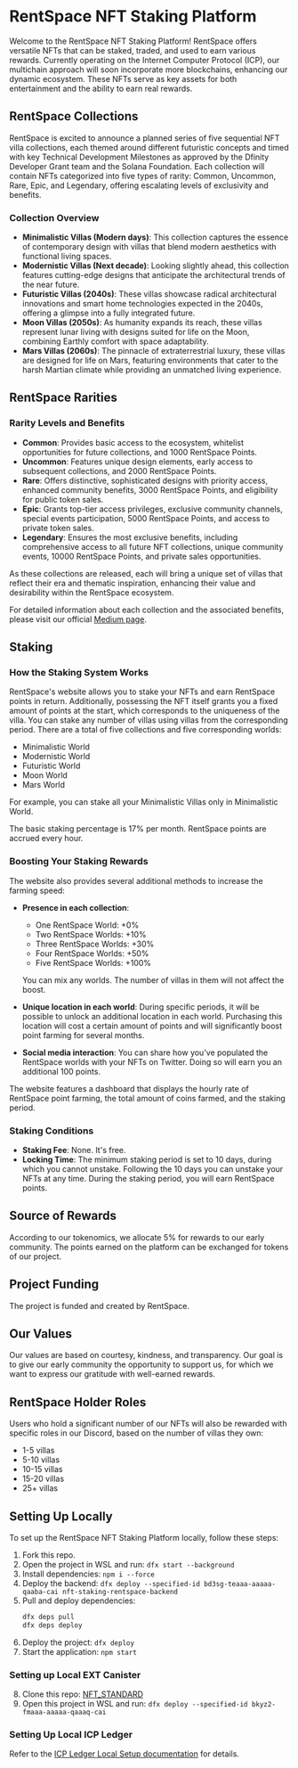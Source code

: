 # RentSpace NFT Staking Platform

Welcome to the RentSpace NFT Staking Platform! RentSpace offers versatile NFTs that can be staked, traded, and used to earn various rewards. Currently operating on the Internet Computer Protocol (ICP), our multichain approach will soon incorporate more blockchains, enhancing our dynamic ecosystem. These NFTs serve as key assets for both entertainment and the ability to earn real rewards.

## RentSpace Collections

RentSpace is excited to announce a planned series of five sequential NFT villa collections, each themed around different futuristic concepts and timed with key Technical Development Milestones as approved by the Dfinity Developer Grant team and the Solana Foundation. Each collection will contain NFTs categorized into five types of rarity: Common, Uncommon, Rare, Epic, and Legendary, offering escalating levels of exclusivity and benefits.

### Collection Overview

- **Minimalistic Villas (Modern days)**: This collection captures the essence of contemporary design with villas that blend modern aesthetics with functional living spaces.
- **Modernistic Villas (Next decade)**: Looking slightly ahead, this collection features cutting-edge designs that anticipate the architectural trends of the near future.
- **Futuristic Villas (2040s)**: These villas showcase radical architectural innovations and smart home technologies expected in the 2040s, offering a glimpse into a fully integrated future.
- **Moon Villas (2050s)**: As humanity expands its reach, these villas represent lunar living with designs suited for life on the Moon, combining Earthly comfort with space adaptability.
- **Mars Villas (2060s)**: The pinnacle of extraterrestrial luxury, these villas are designed for life on Mars, featuring environments that cater to the harsh Martian climate while providing an unmatched living experience.

## RentSpace Rarities

### Rarity Levels and Benefits

- **Common**: Provides basic access to the ecosystem, whitelist opportunities for future collections, and 1000 RentSpace Points.
- **Uncommon**: Features unique design elements, early access to subsequent collections, and 2000 RentSpace Points.
- **Rare**: Offers distinctive, sophisticated designs with priority access, enhanced community benefits, 3000 RentSpace Points, and eligibility for public token sales.
- **Epic**: Grants top-tier access privileges, exclusive community channels, special events participation, 5000 RentSpace Points, and access to private token sales.
- **Legendary**: Ensures the most exclusive benefits, including comprehensive access to all future NFT collections, unique community events, 10000 RentSpace Points, and private sales opportunities.

As these collections are released, each will bring a unique set of villas that reflect their era and thematic inspiration, enhancing their value and desirability within the RentSpace ecosystem.

For detailed information about each collection and the associated benefits, please visit our official [Medium page](https://medium.com/@rentspace/the-launch-of-rentspaces-second-nft-collection-modernistic-villas-0db4635956cf).

## Staking

### How the Staking System Works

RentSpace's website allows you to stake your NFTs and earn RentSpace points in return. Additionally, possessing the NFT itself grants you a fixed amount of points at the start, which corresponds to the uniqueness of the villa. You can stake any number of villas using villas from the corresponding period. There are a total of five collections and five corresponding worlds:

- Minimalistic World
- Modernistic World
- Futuristic World
- Moon World
- Mars World

For example, you can stake all your Minimalistic Villas only in Minimalistic World.

The basic staking percentage is 17% per month. RentSpace points are accrued every hour.

### Boosting Your Staking Rewards

The website also provides several additional methods to increase the farming speed:

- **Presence in each collection**:
  - One RentSpace World: +0%
  - Two RentSpace Worlds: +10%
  - Three RentSpace Worlds: +30%
  - Four RentSpace Worlds: +50%
  - Five RentSpace Worlds: +100%
  
  You can mix any worlds. The number of villas in them will not affect the boost.

- **Unique location in each world**: During specific periods, it will be possible to unlock an additional location in each world. Purchasing this location will cost a certain amount of points and will significantly boost point farming for several months.
- **Social media interaction**: You can share how you've populated the RentSpace worlds with your NFTs on Twitter. Doing so will earn you an additional 100 points.

The website features a dashboard that displays the hourly rate of RentSpace point farming, the total amount of coins farmed, and the staking period.

### Staking Conditions

- **Staking Fee**: None. It's free.
- **Locking Time**: The minimum staking period is set to 10 days, during which you cannot unstake. Following the 10 days you can unstake your NFTs at any time. During the staking period, you will earn RentSpace points.

## Source of Rewards

According to our tokenomics, we allocate 5% for rewards to our early community. The points earned on the platform can be exchanged for tokens of our project.

## Project Funding

The project is funded and created by RentSpace.

## Our Values

Our values are based on courtesy, kindness, and transparency. Our goal is to give our early community the opportunity to support us, for which we want to express our gratitude with well-earned rewards.

## RentSpace Holder Roles

Users who hold a significant number of our NFTs will also be rewarded with specific roles in our Discord, based on the number of villas they own:

- 1-5 villas
- 5-10 villas
- 10-15 villas
- 15-20 villas
- 25+ villas

## Setting Up Locally

To set up the RentSpace NFT Staking Platform locally, follow these steps:

1. Fork this repo.
2. Open the project in WSL and run: `dfx start --background`
3. Install dependencies: `npm i --force`
4. Deploy the backend: `dfx deploy --specified-id bd3sg-teaaa-aaaaa-qaaba-cai nft-staking-rentspace-backend`
5. Pull and deploy dependencies:
   ```bash
   dfx deps pull
   dfx deps deploy
   ```
6. Deploy the project: `dfx deploy`
7. Start the application: `npm start`

### Setting up Local EXT Canister

8. Clone this repo: [NFT_STANDARD](https://github.com/ArjunQBTech/NFT_STANDARD)
9. Open this project in WSL and run: `dfx deploy --specified-id bkyz2-fmaaa-aaaaa-qaaaq-cai`

### Setting Up Local ICP Ledger

Refer to the [ICP Ledger Local Setup documentation](https://internetcomputer.org/docs/current/developer-docs/defi/icp-tokens/ledger-local-setup) for details.
